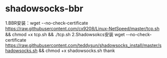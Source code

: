 # shadowsocks-bbr


1.BBR安装：wget --no-check-certificate https://raw.githubusercontent.com/cx9208/Linux-NetSpeed/master/tcp.sh && chmod +x tcp.sh && ./tcp.sh
2.Shadowsokcs安装 wget --no-check-certificate https://raw.githubusercontent.com/teddysun/shadowsocks_install/master/shadowsocks.sh && chmod +x shadowsocks.sh
thank